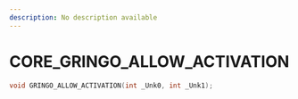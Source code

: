 ```yaml
---
description: No description available 
---
```


# CORE\_GRINGO_ALLOW_ACTIVATION

```cpp
void GRINGO_ALLOW_ACTIVATION(int _Unk0, int _Unk1);
```